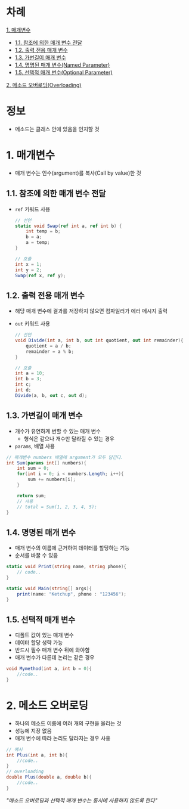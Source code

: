 # 차례
[1. 매개변수](#1-매개변수)
- [1.1. 참조에 의한 매개 변수 전달](#11-참조에-의한-매개-변수-전달)
- [1.2. 출력 전용 매개 변수](#12-출력-전용-매개-변수)
- [1.3. 가변길이 매개 변수](#13-가변길이-매개-변수)
- [1.4. 명명된 매개 변수(Named Parameter)](#14-명명된-매개-변수)
- [1.5. 선택적 매개 변수(Optional Parameter)](#15-선택적-매개-변수)

[2. 메소드 오버로딩(Overloading)](#2-메소드-오버로딩)

# 정보
- 메소드는 클래스 안에 있음을 인지할 것






# 1. 매개변수
- 매개 변수는 인수(argument)를 복사(Call by value)한 것






## 1.1. 참조에 의한 매개 변수 전달
- `ref` 키워드 사용

    ```c#
    // 선언
    static void Swap(ref int a, ref int b) {
        int temp = b;
        b = a;
        a = temp;
    }

    // 호출
    int x = 1;
    int y = 2;
    Swap(ref x, ref y);
    ```






## 1.2. 출력 전용 매개 변수
- 해당 매개 변수에 결과를 저장하지 않으면 컴파일러가 에러 메시지 출력
- `out` 키워드 사용

    ```c#
    // 선언
    void Divide(int a, int b, out int quotient, out int remainder){
        quotient = a / b;
        remainder = a % b;
    }

    // 호출
    int a = 10;
    int b = 3;
    int c;
    int d;
    Divide(a, b, out c, out d);
    ```






## 1.3. 가변길이 매개 변수
- 개수가 유연하게 변할 수 있는 매개 변수
    - 형식은 같으나 개수만 달라질 수 있는 경우
- `params`, 배열 사용
```c#
// 매개변수 numbers 배열에 argument가 모두 담긴다.
int Sum(params int[] numbers){
    int sum = 0;
    for(int i = 0; i < numbers.Length; i++){
        sum += numbers[i];
    }

    return sum;
    // 사용
    // total = Sum(1, 2, 3, 4, 5);
}
```





## 1.4. 명명된 매개 변수
- 매개 변수의 이름에 근거하여 데이터를 할당하는 기능
- 순서를 바꿀 수 있음
```c#
static void Print(string name, string phone){
    // code..
}

static void Main(string[] args){
    print(name: "Ketchup", phone : "123456");
}
```






## 1.5. 선택적 매개 변수
- 디폴트 값이 있는 매개 변수
- 데이터 할당 생략 가능
- 반드시 필수 매개 변수 뒤에 와야함
- 매개 변수가 다른데 논리는 같은 경우
```c#
void Mymethod(int a, int b = 0){
    //code..
}
```










# 2. 메소드 오버로딩
- 하나의 메소드 이름에 여러 개의 구현을 올리는 것
- 성능에 지장 없음
- 매개 변수에 따라 논리도 달라지는 경우 사용
```c#
// 예시
int Plus(int a, int b){
    //code..
}
// overloading
double Plus(double a, double b){
    //code..
}
```
*"메소드 오버로딩과 선택적 매개 변수는 동시에 사용하지 않도록 한다"*
